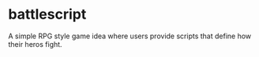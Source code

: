 # battlescript
A simple RPG style game idea where users provide scripts that define how their heros fight.
